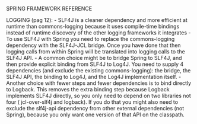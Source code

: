SPRING FRAMEWORK REFERENCE

LOGGING (pag 12):
	- SLF4J is a cleaner dependency and more efficient at runtime than commons-logging because it uses compile-time bindings instead of runtime discovery of the other logging frameworks it integrates
	- To use SLF4J with Spring you need to replace the commons-logging dependency with the SLF4J-JCL bridge. Once you have done that then logging calls from within Spring will be translated into logging calls to the SLF4J API.
	- A common choice might be to bridge Spring to SLF4J, and then provide explicit binding from SLF4J to Log4J. You need to supply 4 dependencies (and exclude the existing commons-logging): the bridge, the SLF4J API, the binding to Log4J, and the Log4J implementation itself.
	- Another choice with fewer steps and fewer dependencies is to bind directly to Logback. This removes the extra binding step because Logback implements SLF4J directly, so you only need to depend on two libraries not four ( jcl-over-slf4j and logback). If you do that you might also need to exclude the slf4j-api dependency from other external dependencies (not Spring), because you only want one version of that API on the classpath.
